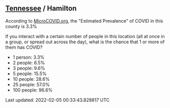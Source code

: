 
## [Tennessee](/united-states/tennessee) / Hamilton

According to [MicroCOVID.org](http://microcovid.org),
the "Estimated Prevalence" of COVID in this county is 3.3%

If you interact with a certain number of people in this location
(all at once in a group, or spread out across the day), what is the chance that
1 or more of them has COVID?

- 1 person: 3.3%
- 2 people: 6.5%
- 3 people: 9.6%
- 5 people: 15.5%
- 10 people: 28.6%
- 25 people: 57.0%
- 100 people: 96.6%

Last updated: 2022-02-05 00:33:43.828817 UTC

